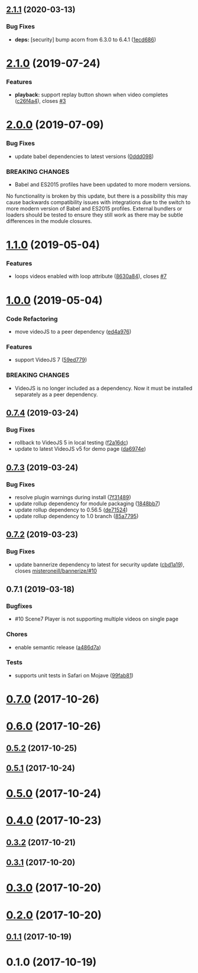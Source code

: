 ## [2.1.1](https://github.com/amclin/videojs-scene7/compare/v2.1.0...v2.1.1) (2020-03-13)


### Bug Fixes

* **deps:** [security] bump acorn from 6.3.0 to 6.4.1 ([1ecd686](https://github.com/amclin/videojs-scene7/commit/1ecd686541ab1bb6feac0575c4ce8796d292cca2))

# [2.1.0](https://github.com/amclin/videojs-scene7/compare/v2.0.0...v2.1.0) (2019-07-24)


### Features

* **playback:** support replay button shown when video completes ([c26f4a4](https://github.com/amclin/videojs-scene7/commit/c26f4a4)), closes [#3](https://github.com/amclin/videojs-scene7/issues/3)



# [2.0.0](https://github.com/amclin/videojs-scene7/compare/v1.1.0...v2.0.0) (2019-07-09)


### Bug Fixes

* update babel dependencies to latest versions ([0ddd098](https://github.com/amclin/videojs-scene7/commit/0ddd098))


### BREAKING CHANGES

* Babel and ES2015 profiles have been updated
to more modern versions.

No functionality is broken by this update, but there is a possibility
this may cause backwards compatibility issues with integrations due
to the switch to more modern version of Babel and ES2015 profiles.
External bundlers or loaders should be tested to ensure they still work
as there may be subtle differences in the module closures.



# [1.1.0](https://github.com/amclin/videojs-scene7/compare/v1.0.0...v1.1.0) (2019-05-04)


### Features

* loops videos enabled with loop attribute ([8630a84](https://github.com/amclin/videojs-scene7/commit/8630a84)), closes [#7](https://github.com/amclin/videojs-scene7/issues/7)



# [1.0.0](https://github.com/amclin/videojs-scene7/compare/v0.7.4...v1.0.0) (2019-05-04)


### Code Refactoring

* move videoJS to a peer dependency ([ed4a976](https://github.com/amclin/videojs-scene7/commit/ed4a976))


### Features

* support VideoJS 7 ([59ed779](https://github.com/amclin/videojs-scene7/commit/59ed779))


### BREAKING CHANGES

* VideoJS is no longer included as a dependency. Now it must be installed separately as a peer dependency.



## [0.7.4](https://github.com/amclin/videojs-scene7/compare/v0.7.3...v0.7.4) (2019-03-24)


### Bug Fixes

* rollback to VideoJS 5 in local testing ([f2a16dc](https://github.com/amclin/videojs-scene7/commit/f2a16dc))
* update to latest VideoJS v5 for demo page ([da6974e](https://github.com/amclin/videojs-scene7/commit/da6974e))



## [0.7.3](https://github.com/amclin/videojs-scene7/compare/v0.7.2...v0.7.3) (2019-03-24)


### Bug Fixes

* resolve plugin warnings during install ([7f31489](https://github.com/amclin/videojs-scene7/commit/7f31489))
* update rollup dependency for module packaging ([1848bb7](https://github.com/amclin/videojs-scene7/commit/1848bb7))
* update rollup dependency to 0.56.5 ([de71524](https://github.com/amclin/videojs-scene7/commit/de71524))
* update rollup dependency to 1.0 branch ([85a7795](https://github.com/amclin/videojs-scene7/commit/85a7795))



## [0.7.2](https://github.com/amclin/videojs-scene7/compare/v0.7.1...v0.7.2) (2019-03-23)


### Bug Fixes

* update bannerize dependency to latest for security update ([cbd1a19](https://github.com/amclin/videojs-scene7/commit/cbd1a19)), closes [misteroneill/bannerize/#10](https://github.com/misteroneill/bannerize//issues/10)



<a name="0.7.1"></a>
## 0.7.1 (2019-03-18)

### Bugfixes
* #10 Scene7 Player is not supporting multiple videos on single page

### Chores

* enable semantic release ([a486d7a](https://github.com/amclin/videojs-scene7/commit/a486d7a))

### Tests

* supports unit tests in Safari on Mojave ([99fab81](https://github.com/amclin/videojs-scene7/commit/99fab81))

<a name="0.7.0"></a>
# [0.7.0](https://github.com/amclin/videojs-scene7/compare/v0.6.0...v0.7.0) (2017-10-26)

<a name="0.6.0"></a>
# [0.6.0](https://github.com/amclin/videojs-scene7/compare/v0.5.2...v0.6.0) (2017-10-26)

<a name="0.5.2"></a>
## [0.5.2](https://github.com/amclin/videojs-scene7/compare/v0.5.1...v0.5.2) (2017-10-25)

<a name="0.5.1"></a>
## [0.5.1](https://github.com/amclin/videojs-scene7/compare/v0.5.0...v0.5.1) (2017-10-24)

<a name="0.5.0"></a>
# [0.5.0](https://github.com/amclin/videojs-scene7/compare/v0.4.0...v0.5.0) (2017-10-24)

<a name="0.4.0"></a>
# [0.4.0](https://github.com/amclin/videojs-scene7/compare/v0.3.2...v0.4.0) (2017-10-23)

<a name="0.3.2"></a>
## [0.3.2](https://github.com/amclin/videojs-scene7/compare/v0.3.1...v0.3.2) (2017-10-21)

<a name="0.3.1"></a>
## [0.3.1](https://github.com/amclin/videojs-scene7/compare/v0.3.0...v0.3.1) (2017-10-20)

<a name="0.3.0"></a>
# [0.3.0](https://github.com/amclin/videojs-scene7/compare/v0.2.0...v0.3.0) (2017-10-20)

<a name="0.2.0"></a>
# [0.2.0](https://github.com/amclin/videojs-scene7/compare/v0.1.1...v0.2.0) (2017-10-20)

<a name="0.1.1"></a>
## [0.1.1](https://github.com/amclin/videojs-scene7/compare/v0.1.0...v0.1.1) (2017-10-19)

<a name="0.1.0"></a>
# 0.1.0 (2017-10-19)
